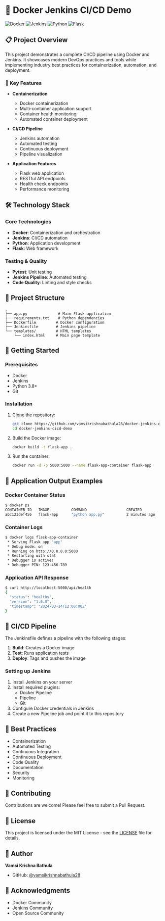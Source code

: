 # 🚀 Docker Jenkins CI/CD Demo

![Docker](https://img.shields.io/badge/Docker-2496ED?style=for-the-badge&logo=docker&logoColor=white)
![Jenkins](https://img.shields.io/badge/Jenkins-D24939?style=for-the-badge&logo=jenkins&logoColor=white)
![Python](https://img.shields.io/badge/Python-3776AB?style=for-the-badge&logo=python&logoColor=white)
![Flask](https://img.shields.io/badge/Flask-000000?style=for-the-badge&logo=flask&logoColor=white)

## 📋 Project Overview

This project demonstrates a complete CI/CD pipeline using Docker and Jenkins. It showcases modern DevOps practices and tools while implementing industry best practices for containerization, automation, and deployment.

### 🎯 Key Features

- **Containerization**
  - Docker containerization
  - Multi-container application support
  - Container health monitoring
  - Automated container deployment

- **CI/CD Pipeline**
  - Jenkins automation
  - Automated testing
  - Continuous deployment
  - Pipeline visualization

- **Application Features**
  - Flask web application
  - RESTful API endpoints
  - Health check endpoints
  - Performance monitoring

## 🛠️ Technology Stack

### Core Technologies
- **Docker**: Containerization and orchestration
- **Jenkins**: CI/CD automation
- **Python**: Application development
- **Flask**: Web framework

### Testing & Quality
- **Pytest**: Unit testing
- **Jenkins Pipeline**: Automated testing
- **Code Quality**: Linting and style checks

## 📁 Project Structure

```
.
├── app.py              # Main Flask application
├── requirements.txt    # Python dependencies
├── Dockerfile         # Docker configuration
├── Jenkinsfile        # Jenkins pipeline
└── templates/         # HTML templates
    └── index.html     # Main page template
```

## 🚀 Getting Started

### Prerequisites
- Docker
- Jenkins
- Python 3.8+
- Git

### Installation

1. Clone the repository:
   ```bash
   git clone https://github.com/vamsikrishnabathula28/docker-jenkins-cicd-demo.git
   cd docker-jenkins-cicd-demo
   ```

2. Build the Docker image:
   ```bash
   docker build -t flask-app .
   ```

3. Run the container:
   ```bash
   docker run -d -p 5000:5000 --name flask-app-container flask-app
   ```

## 📸 Application Output Examples

### Docker Container Status
```bash
$ docker ps
CONTAINER ID   IMAGE          COMMAND                  CREATED         STATUS         PORTS                    NAMES
abc123def456   flask-app      "python app.py"          2 minutes ago   Up 2 minutes   0.0.0.0:5000->5000/tcp   flask-app-container
```

### Container Logs
```bash
$ docker logs flask-app-container
 * Serving Flask app 'app'
 * Debug mode: on
 * Running on http://0.0.0.0:5000
 * Restarting with stat
 * Debugger is active!
 * Debugger PIN: 123-456-789
```

### Application API Response
```bash
$ curl http://localhost:5000/api/health
{
  "status": "healthy",
  "version": "1.0.0",
  "timestamp": "2024-03-14T12:00:00Z"
}
```

## 🔄 CI/CD Pipeline

The Jenkinsfile defines a pipeline with the following stages:

1. **Build**: Creates a Docker image
2. **Test**: Runs application tests
3. **Deploy**: Tags and pushes the image

### Setting up Jenkins

1. Install Jenkins on your server
2. Install required plugins:
   * Docker Pipeline
   * Pipeline
   * Git
3. Configure Docker credentials in Jenkins
4. Create a new Pipeline job and point it to this repository

## 🎯 Best Practices

- Containerization
- Automated Testing
- Continuous Integration
- Continuous Deployment
- Code Quality
- Documentation
- Security
- Monitoring

## 🤝 Contributing

Contributions are welcome! Please feel free to submit a Pull Request.

## 📝 License

This project is licensed under the MIT License - see the [LICENSE](LICENSE) file for details.

## 👤 Author

**Vamsi Krishna Bathula**
- GitHub: [@vamsikrishnabathula28](https://github.com/vamsikrishnabathula28)

## 🙏 Acknowledgments

- Docker Community
- Jenkins Community
- Open Source Community 